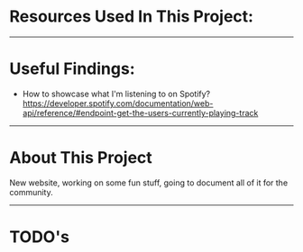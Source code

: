 # Resources Used In This Project:

---
# Useful Findings:
 - How to showcase what I'm listening to on Spotify? 
 https://developer.spotify.com/documentation/web-api/reference/#endpoint-get-the-users-currently-playing-track

---
# About This Project

New website, working on some fun stuff, going to document all of it for the community. 

---
# TODO's

